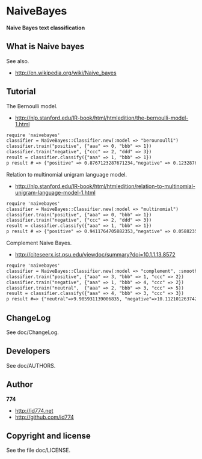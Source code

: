 NaiveBayes
==========

**Naive Bayes text classification**

What is Naive bayes
-------------------

See also.

+ http://en.wikipedia.org/wiki/Naive_bayes


Tutorial
--------

The Bernoulli model.

+ http://nlp.stanford.edu/IR-book/html/htmledition/the-bernoulli-model-1.html

``` html
require 'naivebayes'
classifier = NaiveBayes::Classifier.new(:model => "berounoulli")
classifier.train("positive", {"aaa" => 0, "bbb" => 1})
classifier.train("negative", {"ccc" => 2, "ddd" => 3})
result = classifier.classify({"aaa" => 1, "bbb" => 1})
p result # => {"positive" => 0.8767123287671234,"negative" => 0.12328767123287669}
```

Relation to multinomial unigram language model.

+ http://nlp.stanford.edu/IR-book/html/htmledition/relation-to-multinomial-unigram-language-model-1.html

``` html
require 'naivebayes'
classifier = NaiveBayes::Classifier.new(:model => "multinomial")
classifier.train("positive", {"aaa" => 0, "bbb" => 1})
classifier.train("negative", {"ccc" => 2, "ddd" => 3})
result = classifier.classify({"aaa" => 1, "bbb" => 1})
p result # => {"positive" => 0.9411764705882353,"negative" => 0.05882352941176469}
```

Complement Naive Bayes.

+ http://citeseerx.ist.psu.edu/viewdoc/summary?doi=10.1.1.13.8572

``` html
require 'naivebayes'
classifier = NaiveBayes::Classifier.new(:model => "complement", :smoothing_parameter => 1)
classifier.train("positive", {"aaa" => 3, "bbb" => 1, "ccc" => 2})
classifier.train("negative", {"aaa" => 1, "bbb" => 4, "ccc" => 2})
classifier.train("neutral",  {"aaa" => 2, "bbb" => 3, "ccc" => 5})
result = classifier.classify({"aaa" => 4, "bbb" => 3, "ccc" => 3})
p result #=> {"neutral"=>9.985931139006835, "negative"=>10.112101263742268, "positive"=>10.836883752313222}
```


ChangeLog
---------

See doc/ChangeLog.


Developers
----------

See doc/AUTHORS.


Author
------

**774**

+ http://id774.net
+ http://github.com/id774


Copyright and license
---------------------

See the file doc/LICENSE.


